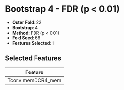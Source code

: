 # Bootstrap 4 - FDR (p < 0.01)

- **Outer Fold**: 22
- **Bootstrap**: 4
- **Method**: FDR (p < 0.01)
- **Fold Seed**: 66
- **Features Selected**: 1

## Selected Features

| Feature |
|---------|
| Tconv memCCR4_mem |
